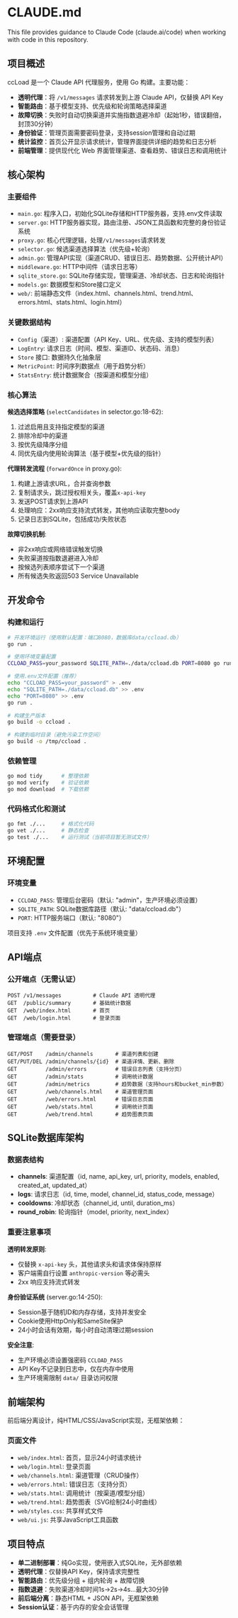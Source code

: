 # CLAUDE.md

This file provides guidance to Claude Code (claude.ai/code) when working with code in this repository.

## 项目概述

ccLoad 是一个 Claude API 代理服务，使用 Go 构建。主要功能：

- **透明代理**：将 `/v1/messages` 请求转发到上游 Claude API，仅替换 API Key
- **智能路由**：基于模型支持、优先级和轮询策略选择渠道
- **故障切换**：失败时自动切换渠道并实施指数退避冷却（起始1秒，错误翻倍，封顶30分钟）
- **身份验证**：管理页面需要密码登录，支持session管理和自动过期
- **统计监控**：首页公开显示请求统计，管理界面提供详细的趋势和日志分析
- **前端管理**：提供现代化 Web 界面管理渠道、查看趋势、错误日志和调用统计

## 核心架构

### 主要组件
- `main.go`: 程序入口，初始化SQLite存储和HTTP服务器，支持.env文件读取
- `server.go`: HTTP服务器实现，路由注册、JSON工具函数和完整的身份验证系统
- `proxy.go`: 核心代理逻辑，处理`/v1/messages`请求转发
- `selector.go`: 候选渠道选择算法（优先级+轮询）
- `admin.go`: 管理API实现（渠道CRUD、错误日志、趋势数据、公开统计API）
- `middleware.go`: HTTP中间件（请求日志等）  
- `sqlite_store.go`: SQLite存储实现，管理渠道、冷却状态、日志和轮询指针
- `models.go`: 数据模型和Store接口定义
- `web/`: 前端静态文件（index.html、channels.html、trend.html、errors.html、stats.html、login.html）

### 关键数据结构
- `Config`（渠道）: 渠道配置（API Key、URL、优先级、支持的模型列表）
- `LogEntry`: 请求日志（时间、模型、渠道ID、状态码、消息）
- `Store` 接口: 数据持久化抽象层
- `MetricPoint`: 时间序列数据点（用于趋势分析）
- `StatsEntry`: 统计数据聚合（按渠道和模型分组）

### 核心算法
**候选选择策略** (`selectCandidates` in selector.go:18-62):
1. 过滤启用且支持指定模型的渠道
2. 排除冷却中的渠道  
3. 按优先级降序分组
4. 同优先级内使用轮询算法（基于模型+优先级的指针）

**代理转发流程** (`forwardOnce` in proxy.go):
1. 构建上游请求URL，合并查询参数
2. 复制请求头，跳过授权相关头，覆盖`x-api-key`
3. 发送POST请求到上游API
4. 处理响应：2xx响应支持流式转发，其他响应读取完整body
5. 记录日志到SQLite，包括成功/失败状态

**故障切换机制**:
- 非2xx响应或网络错误触发切换
- 失败渠道按指数退避进入冷却
- 按候选列表顺序尝试下一个渠道
- 所有候选失败返回503 Service Unavailable

## 开发命令

### 构建和运行
```bash
# 开发环境运行（使用默认配置：端口8080，数据库data/ccload.db）
go run .

# 使用环境变量配置
CCLOAD_PASS=your_password SQLITE_PATH=./data/ccload.db PORT=8080 go run .

# 使用.env文件配置（推荐）
echo "CCLOAD_PASS=your_password" > .env
echo "SQLITE_PATH=./data/ccload.db" >> .env  
echo "PORT=8080" >> .env
go run .

# 构建生产版本
go build -o ccload .

# 构建到临时目录（避免污染工作空间）
go build -o /tmp/ccload .
```

### 依赖管理
```bash
go mod tidy      # 整理依赖
go mod verify    # 验证依赖
go mod download  # 下载依赖
```

### 代码格式化和测试
```bash
go fmt ./...     # 格式化代码
go vet ./...     # 静态检查
go test ./...    # 运行测试（当前项目暂无测试文件）
```

## 环境配置

### 环境变量
- `CCLOAD_PASS`: 管理后台密码（默认: "admin"，生产环境必须设置）
- `SQLITE_PATH`: SQLite数据库路径（默认: "data/ccload.db"）
- `PORT`: HTTP服务端口（默认: "8080"）

项目支持 `.env` 文件配置（优先于系统环境变量）

## API端点

### 公开端点（无需认证）
```
POST /v1/messages          # Claude API 透明代理
GET  /public/summary       # 基础统计数据
GET  /web/index.html       # 首页
GET  /web/login.html       # 登录页面
```

### 管理端点（需要登录）
```
GET/POST    /admin/channels       # 渠道列表和创建
GET/PUT/DEL /admin/channels/{id}  # 渠道详情、更新、删除
GET         /admin/errors         # 错误日志列表（支持分页）
GET         /admin/stats          # 调用统计数据
GET         /admin/metrics        # 趋势数据（支持hours和bucket_min参数）
GET         /web/channels.html    # 渠道管理页面
GET         /web/errors.html      # 错误日志页面
GET         /web/stats.html       # 调用统计页面
GET         /web/trend.html       # 趋势图表页面
```

## SQLite数据库架构

### 数据表结构
- **channels**: 渠道配置（id, name, api_key, url, priority, models, enabled, created_at, updated_at）
- **logs**: 请求日志（id, time, model, channel_id, status_code, message）
- **cooldowns**: 冷却状态（channel_id, until, duration_ms）
- **round_robin**: 轮询指针（model, priority, next_index）

### 重要注意事项

**透明转发原则**:
- 仅替换 `x-api-key` 头，其他请求头和请求体保持原样
- 客户端需自行设置 `anthropic-version` 等必需头
- 2xx 响应支持流式转发

**身份验证系统** (server.go:14-250):
- Session基于随机ID和内存存储，支持并发安全
- Cookie使用HttpOnly和SameSite保护
- 24小时会话有效期，每小时自动清理过期session

**安全注意**:
- 生产环境必须设置强密码 `CCLOAD_PASS`
- API Key不记录到日志中，仅在内存中使用
- 生产环境需限制 `data/` 目录访问权限

## 前端架构

前后端分离设计，纯HTML/CSS/JavaScript实现，无框架依赖：

### 页面文件
- `web/index.html`: 首页，显示24小时请求统计
- `web/login.html`: 登录页面
- `web/channels.html`: 渠道管理（CRUD操作）
- `web/errors.html`: 错误日志（支持分页）
- `web/stats.html`: 调用统计（按渠道/模型分组）
- `web/trend.html`: 趋势图表（SVG绘制24小时曲线）
- `web/styles.css`: 共享样式文件
- `web/ui.js`: 共享JavaScript工具函数

## 项目特点

- **单二进制部署**：纯Go实现，使用嵌入式SQLite，无外部依赖
- **透明代理**：仅替换API Key，保持请求完整性
- **智能路由**：优先级分组 + 组内轮询 + 故障切换
- **指数退避**：失败渠道冷却时间1s→2s→4s...最大30分钟
- **前后端分离**：静态HTML + JSON API，无框架依赖
- **Session认证**：基于内存的安全会话管理
